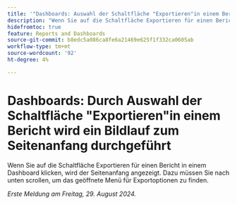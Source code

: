 ```yaml
---
title: '"Dashboards: Auswahl der Schaltfläche "Exportieren"in einem Bericht scrollt zum Seitenanfang."'
description: "Wenn Sie auf die Schaltfläche Exportieren für einen Bericht in einem Dashboard klicken, wird das Fenster zum Seitenanfang verschoben und es ist ein Bildlauf nach unten erforderlich, um das geöffnete Menü für Exportoptionen zu finden."
hidefromtoc: true
feature: Reports and Dashboards
source-git-commit: b8edc5a086ca8fe6a21469e625f1f332ca0605ab
workflow-type: tm+mt
source-wordcount: '92'
ht-degree: 4%

---
```



# Dashboards: Durch Auswahl der Schaltfläche &quot;Exportieren&quot;in einem Bericht wird ein Bildlauf zum Seitenanfang durchgeführt

Wenn Sie auf die Schaltfläche Exportieren für einen Bericht in einem Dashboard klicken, wird der Seitenanfang angezeigt. Dazu müssen Sie nach unten scrollen, um das geöffnete Menü für Exportoptionen zu finden.

_Erste Meldung am Freitag, 29. August 2024._